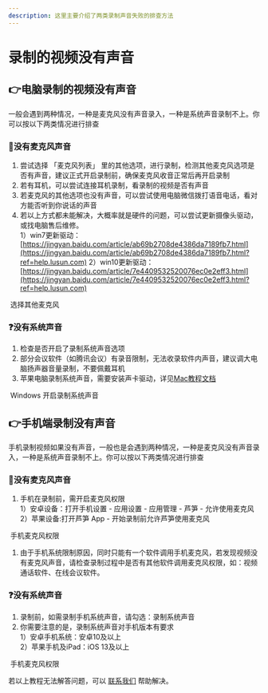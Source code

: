 ```yaml
---
description: 这里主要介绍了两类录制声音失败的排查方法
---
```


# 录制的视频没有声音

## 👉电脑录制的视频没有声音

一般会遇到两种情况，一种是麦克风没有声音录入，一种是系统声音录制不上。你可以按以下两类情况进行排查

### 🎤没有麦克风声音

1. 尝试选择 「麦克风列表」 里的其他选项，进行录制，检测其他麦克风选项是否有声音，建议正式开启录制前，确保麦克风收音正常后再开启录制
2. 若有耳机，可以尝试连接耳机录制，看录制的视频是否有声音
3. 若麦克风的其他选项也没有声音，可以尝试使用电脑微信拨打语音电话，看对方能否听到你说话的声音
4. 若以上方式都未能解决，大概率就是硬件的问题，可以尝试更新摄像头驱动，或找电脑售后维修。\
   1）win7更新驱动：
   [https://jingyan.baidu.com/article/ab69b2708de4386da7189fb7.html](https://jingyan.baidu.com/article/ab69b2708de4386da7189fb7.html?ref=help.lusun.com)
   2）win10更新驱动：
   [https://jingyan.baidu.com/article/7e4409532520076ec0e2eff3.html](https://jingyan.baidu.com/article/7e4409532520076ec0e2eff3.html?ref=help.lusun.com)

<img src="../../public/.gitbook/assets/xuanzemaikefeng.jpeg" alt="">
<ImgDesc>选择其他麦克风</ImgDesc>

### ❓没有系统声音

1. 检查是否开启了录制系统声音选项
2. 部分会议软件（如腾讯会议）有录音限制，无法收录软件内声音，建议调大电脑扬声器音量录制，不要佩戴耳机
3. 苹果电脑录制系统声音，需要安装声卡驱动，详见[Mac教程文档](mac.md)

<img src="../../public/.gitbook/assets/luzhixitongyin.jpeg" alt="">
<ImgDesc>Windows 开启录制系统声音</ImgDesc>

## 👉手机端录制没有声音

手机录制视频如果没有声音，一般也是会遇到两种情况，一种是麦克风没有声音录入，一种是系统声音录制不上。你可以按以下两类情况进行排查

### 🎤没有麦克风声音

1. 手机在录制前，需开启麦克风权限\
   1）安卓设备：打开手机设置 - 应用设置 - 应用管理 - 芦笋 - 允许使用麦克风\
   2）苹果设备:打开芦笋 App - 开始录制前允许芦笋使用麦克风

<img src="../../public/.gitbook/assets/shoujimaikefeng.png" alt="">
<ImgDesc>手机麦克风权限</ImgDesc>

1. 由于手机系统限制原因，同时只能有一个软件调用手机麦克风，若发现视频没有麦克风声音，请检查录制过程中是否有其他软件调用麦克风权限，如：视频通话软件、在线会议软件。

### ❓没有系统声音

1. 录制前，如需录制手机系统声音，请勾选：录制系统声音
2.  你需要注意的是，录制系统声音对手机版本有要求\
    1）安卓手机系统：安卓10及以上\
    2）苹果手机及iPad：iOS 13及以上


<img src="../../public/.gitbook/assets/shoujixitongyin.png" alt="">
<ImgDesc>手机麦克风权限</ImgDesc>

若以上教程无法解答问题，可以 [联系我们](../../contact.md) 帮助解决。
